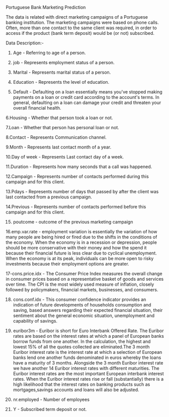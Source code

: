  Portuguese Bank Marketing Prediction
 
 
 The data is related with direct marketing campaigns of a Portuguese banking institution.  The marketing campaigns were based on phone calls. Often, more than one contact to the same client was required, in order to access if the product (bank term deposit) would be (or not) subscribed.

Data Description:-
1. Age            - Referring to age of a person.

2. job            - Represents employment status of a person.

3. Marital        - Represents marital status of a person.

4. Education      - Represents the level of education.

5. Default        - Defaulting on a loan essentially means you've stopped making payments on a loan or credit card according to the account's terms. In general, defaulting on a loan can damage your credit and threaten your overall financial health.

6.Housing         - Whether that person took a loan or not.

7.Loan            - Whether that person has personal loan or not.

8.Contact         - Represents Communication channel.

9.Month           - Represents last contact month of a year.

10.Day of week    - Represents Last contact day of a week.

11.Duration       - Represents how many seconds that a call was happened.

12.Campaign       - Represents number of contacts performed during this campaign and for this client.

13.Pdays          - Represents number of days that passed by after the client was last contacted from a previous campaign.

14.Previous       - Represents  number of contacts performed before this campaign and for this client.

15. poutcome      - outcome of the previous marketing campaign

16.emp.var.rate  - employment variation is essentially the variation of how many people are being hired or fired due to the shifts in the conditions of the economy. When the economy is in a recession or depression, people should be more conservative with their money and how the spend it because their financial future is less clear due to cyclical unemployment. When the economy is at its peak, individuals can be more open to risky investments because their employment options are greater.

17-cons.price.idx - The Consumer Price Index measures the overall change in consumer prices based on a representative basket of goods and services over time. The CPI is the most widely used measure of inflation, closely followed by policymakers, financial markets, businesses, and consumers.

18. cons.conf.idx - This consumer confidence indicator provides an indication of future developments of households consumption and saving, based   answers regarding their expected financial situation, their sentiment about the general economic situation, unemployment and capability of savings.
                   
19. euribor3m - Euribor is short for Euro Interbank Offered Rate. The Euribor rates are based on the interest rates at which a panel of European banks borrow funds from one another. In the calculation, the highest and lowest 15% of all the quotes collected are eliminated.The 3 month Euribor interest rate is the interest rate at which a selection of European banks lend one another funds denominated in euros whereby the loans have a maturity of 3 months. Alongside the 3 month Euribor interest rate we have another 14 Euribor interest rates with different maturities. The Euribor interest rates are the most important European interbank interest rates. When the Euribor interest rates rise or fall (substantially) there is a high likelihood that the interest rates on banking products such as mortgages,savings accounts and loans will also be adjusted.

20. nr.employed    - Number of employees

21. Y              - Subscribed term deposit or not.

